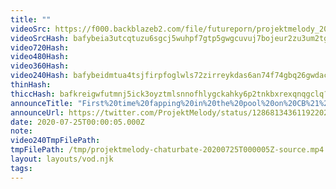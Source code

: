 ```yaml
---
title: ""
videoSrc: https://f000.backblazeb2.com/file/futureporn/projektmelody_2020-07-24_23-57-38.mkv
videoSrcHash: bafybeia3utcqtuzu6sgcj5wuhpf7gtp5gwgcuvuj7bojeur2zu3um2tg6y?filename=projektmelody-chaturbate-20200725T000005Z-source.mp4
video720Hash: 
video480Hash: 
video360Hash: 
video240Hash: bafybeidmtua4tsjfirpfoglwls72zirreykdas6an74f74gbq26gwdac7e?filename=projektmelody-chaturbate-20200725T000005Z-240p.mp4
thinHash: 
thiccHash: bafkreigwfutmnj5ick3oyztmlsnnofhlygckahky6p2tnkbxrexqnqgclq?filename=20200725T000005Z-thicc.jpg
announceTitle: "First%20time%20fapping%20in%20the%20pool%20on%20CB%21%21%20Hope%20it%20makes%20a%20splash%20%28please%20don%27t%20unfollow%29"
announceUrl: https://twitter.com/ProjektMelody/status/1286813436119220225
date: 2020-07-25T00:00:05.000Z
note: 
video240TmpFilePath: 
tmpFilePath: /tmp/projektmelody-chaturbate-20200725T000005Z-source.mp4
layout: layouts/vod.njk
tags:
---
```

